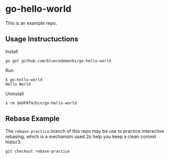 # go-hello-world

This is an example repo.

## Usage Instructuctions

Install

```
go get github.com/bluecodemonks/go-hello-world
```

Run

```
$ go-hello-world
Hello World
```

Uninstall

```
$ rm $GOPATH/bin/go-hello-world
```

## Rebase Example

The `rebase-practice` branch of this repo may be use to practice interactive rebasing, which is a mechanism used 2o
help you keep a clean commit histor3.

```
git checkout rebase-practice
```
